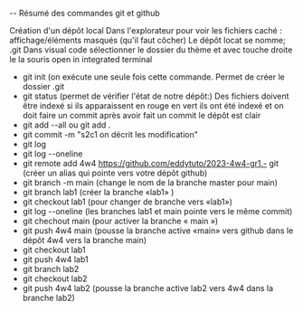 -- Résumé des commandes git et github

Création d'un dépôt local
Dans l'explorateur pour voir les fichiers caché : affichage/éléments masqués (qu'il faut côcher)
Le dépôt locat se nomme; .git
Dans visual code sélectionner le dossier du thème et avec touche droite le la souris open in integrated terminal

- git init (on exécute une seule fois cette commande. Permet de créer le dossier .git
- git status (permet de vérifier l'état de notre dépôt:)
Des fichiers doivent être indexé si ils apparaissent en rouge
en vert ils ont été indexé et on doit faire un commit
après avoir fait un commit le dépôt est clair
- git add --all ou git add .
- git commit -m "s2c1 on décrit les modification"
- git log
- git log --oneline
- git remote add 4w4 https://github.com/eddytuto/2023-4w4-gr1.- git (créer un alias qui pointe vers votre dépôt github)
- git branch -m main (change le nom de la branche master pour main)
- git branch lab1 (créer la branche «lab1» )
- git checkout lab1 (pour changer de branche vers «lab1»)
- git log --oneline (les branches lab1 et main pointe vers le même commit)
- git chechout main (pour activer la branche « main »)
- git push 4w4 main (pousse la branche active «main» vers github dans le dépôt 4w4 vers la branche main)
- git checkout lab1
- git push 4w4 lab1
- git branch lab2
- git checkout lab2
- git push 4w4 lab2 (pousse la branche active lab2 vers 4w4 dans la branche lab2)